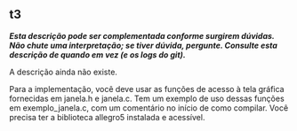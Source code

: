## t3

***Esta descrição pode ser complementada conforme surgirem dúvidas. Não chute uma interpretação; se tiver dúvida, pergunte. Consulte esta descrição de quando em vez (e os logs do git).***

A descrição ainda não existe.

Para a implementação, você deve usar as funções de acesso à tela gráfica fornecidas em janela.h e janela.c. Tem um exemplo de uso dessas funções em exemplo_janela.c, com um comentário no início de como compilar.
Você precisa ter a biblioteca allegro5 instalada e acessível.

